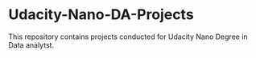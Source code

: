 # Udacity-Nano-DA-Projects
This repository contains projects conducted for Udacity Nano Degree in Data analytst.
